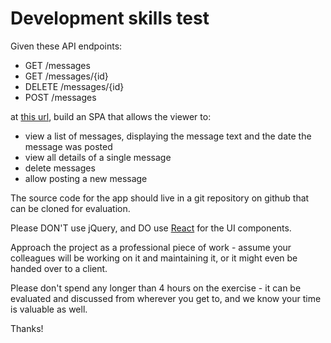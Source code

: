 # Development skills test

Given these API endpoints:

  * GET /messages
  * GET /messages/{id}
  * DELETE /messages/{id}
  * POST /messages

at [this url](/), build an SPA that allows the viewer to:

  * view a list of messages, displaying the message text and the date the message was posted
  * view all details of a single message
  * delete messages
  * allow posting a new message

The source code for the app should live in a git repository on github that can be cloned for evaluation.

Please DON'T use jQuery, and DO use [React](https://facebook.github.io/react/) for the UI components.

Approach the project as a professional piece of work - assume your colleagues will be working on it and maintaining it, or it
might even be handed over to a client.

Please don't spend any longer than 4 hours on the exercise - it can be evaluated and discussed from wherever you get to, and we know your time is valuable as well.

Thanks!